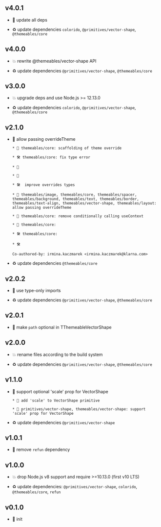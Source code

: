 ## v4.0.1

* 🐞 update all deps

* ♻️ update dependencies `colorido`, `@primitives/vector-shape`, `@themeables/core`

## v4.0.0

* 💥 rewrite @themeables/vector-shape API

* ♻️ update dependencies `@primitives/vector-shape`, `@themeables/core`

## v3.0.0

* 💥 upgrade deps and use Node.js >= 12.13.0

* ♻️ update dependencies `colorido`, `@primitives/vector-shape`, `@themeables/core`

## v2.1.0

* 🌱 allow passing overrideTheme

  ```
  * 🚧 themeables/core: scaffolding of theme override
  
  * 🛠 themeables/core: fix type error
  
  * 🚷
  
  * 🚧
  
  * 🛠  improve overrides types
  
  * 🌱 themeables/image, themeables/core, themeables/spacer, themeables/background, themeables/text, themeables/border, themeables/text-align, themeables/vector-shape, themeables/layout: allow passing overrideTheme
  
  * 🐞 themeables/core: remove conditionally calling useContext
  
  * 🐞 themeables/core:
  
  * 🛠 themeables/core:
  
  * 🛠
  
  Co-authored-by: irmina.kaczmarek <irmina.kaczmarek@klarna.com>
  ```

* ♻️ update dependencies `@themeables/core`

## v2.0.2

* 🐞 use type-only imports

* ♻️ update dependencies `@primitives/vector-shape`, `@themeables/core`

## v2.0.1

* 🐞 make `path` optional in TThemeableVectorShape

## v2.0.0

* 💥 rename files according to the build system

* ♻️ update dependencies `@primitives/vector-shape`, `@themeables/core`

## v1.1.0

* 🌱 support optional 'scale' prop for VectorShape

  ```
  * 🚧 add 'scale' to VectorShape primitive
  
  * 🌱 primitives/vector-shape, themeables/vector-shape: support 'scale' prop for VectorShape
  ```

* ♻️ update dependencies `@primitives/vector-shape`

## v1.0.1

* 🐞 remove `refun` dependency

## v1.0.0

* 💥 drop Node.js v8 support and require >=10.13.0 (first v10 LTS)

* ♻️ update dependencies: `@primitives/vector-shape`, `colorido`, `@themeables/core`, `refun`

## v0.1.0

* 🐣 init
